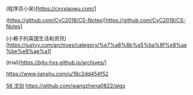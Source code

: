 
(程序员小吴)[https://cxyxiaowu.com/] <br/>

(https://github.com/CyC2018/CS-Notes)[https://github.com/CyC2018/CS-Notes]

(小赖子的英国生活和资讯)[https://justyy.com/archives/category/%e7%a8%8b%e5%ba%8f%e8%ae%be%e8%ae%a1]

(trial)[https://bjtu-hxs.github.io/archives/]

https://www.jianshu.com/u/18c2dd454f52


[58 沈剑](https://blog.csdn.net/shenjian58/article/details/89850701)
https://github.com/wangzheng0822/algo
